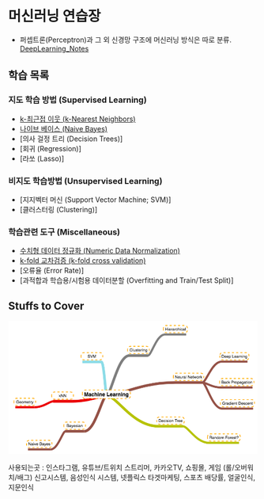 머신러닝 연습장
===============

-	퍼셉트론(Perceptron)과 그 외 신경망 구조에 머신러닝 방식은 따로 분류. [DeepLearning_Notes](https://github.com/skim0119/DeepLearning_Notes)

학습 목록
---------

### 지도 학습 방법 (Supervised Learning)

-	[k-최근접 이웃 (k-Nearest Neighbors)](https://github.com/skim0119/MachineLearning_Notes/tree/master/Notes/%EC%A7%80%EB%8F%84%ED%95%99%EC%8A%B5/k-%EC%B5%9C%EA%B7%BC%EC%A0%91%20%EC%9D%B4%EC%9B%83)
-	[나이브 베이스 (Naive Bayes)](https://github.com/skim0119/MachineLearning_Notes/tree/master/Notes/%EC%A7%80%EB%8F%84%ED%95%99%EC%8A%B5/%EB%82%98%EC%9D%B4%EB%B8%8C%20%EB%B2%A0%EC%9D%B4%EC%8A%A4)
-	[의사 걸정 트리 (Decision Trees)]
-	[회귀 (Regression)]
-	[라쏘 (Lasso)]

### 비지도 학습방법 (Unsupervised Learning)

- [지지벡터 머신 (Support Vector Machine; SVM)]
-	[클러스터링 (Clustering)]

### 학습관련 도구 (Miscellaneous)

-	[수치형 데이터 정규화 (Numeric Data Normalization)](https://github.com/skim0119/MachineLearning_Notes/blob/master/Notes/%EB%8F%84%EA%B5%AC/1.%20%EC%88%98%EC%B9%98%ED%98%95%20%EB%8D%B0%EC%9D%B4%ED%84%B0%20%EC%A0%95%EA%B7%9C%ED%99%94.ipynb)
-	[k-fold 교차검증 (k-fold cross validation)](https://github.com/skim0119/MachineLearning_Notes/blob/master/Notes/%EB%8F%84%EA%B5%AC/2.%EA%B5%90%EC%B0%A8%EA%B2%80%EC%A6%9D.ipynb)
-	[오류율 (Error Rate)]
-	[과적합과 학습용/시험용 데이터분할 (Overfitting and Train/Test Split)]

Stuffs to Cover
---------------

![Roadmap](Roadmap.png)

사용되는곳 : 인스타그램, 유튜브/트위치 스트리머, 카카오TV, 쇼핑몰, 게임 (롤/오버워치/배그) 신고시스템, 음성인식 시스템, 넷플릭스 타겟마케팅, 스포츠 배당률, 얼굴인식, 지문인식
